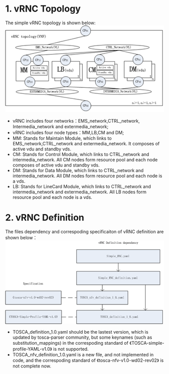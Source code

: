 # 1. vRNC Topology #
The simple vRNC topology is shown below:
![vRNC Topology](image/vRNC_Topology.bmp)

- vRNC includes four networks：EMS_network,CTRL_network, Intermedia_network and extermedia_network;
- vRNC includes four node types：MM,LB,CM and DM;
- MM: Stands for Maintain Module, which links to EMS_network,CTRL_network and extermedia_network. It composes of active vdu and standby vds.
- CM: Stands for Control Module, which links to CTRL_network and
intermedia_network. All CM nodes form resource pool and each node composes of active vdu and standby vds.
- DM: Stands for Data Module, which links to CTRL_network and
intermedia_network. All DM nodes form resource pool and each node is a vds.
- LB: Stands for LineCard Module, which links to CTRL_network and
intermedia_network and extermedia_network. All LB nodes form resource pool and each node is a vds.

# 2. vRNC Definition #
 The files dependency and correspoding specificaiton of vRNC definition are shown below：
![vRNC Definition](image/vRNC_Definition.png)

- TOSCA_definition_1.0.yaml should be the lastest version, which is updated by tosca-parser community, but some keynames (such as substitution_mappings) in the correspoding standard of 《TOSCA-simple-profile-YAML-v1.0》 is not supported.
- TOSCA_nfv_definition_1.0.yaml is a new file, and not implemented in code, and the correspoding standard of 《tosca-nfv-v1.0-wd02-rev02》 is not complete now.

